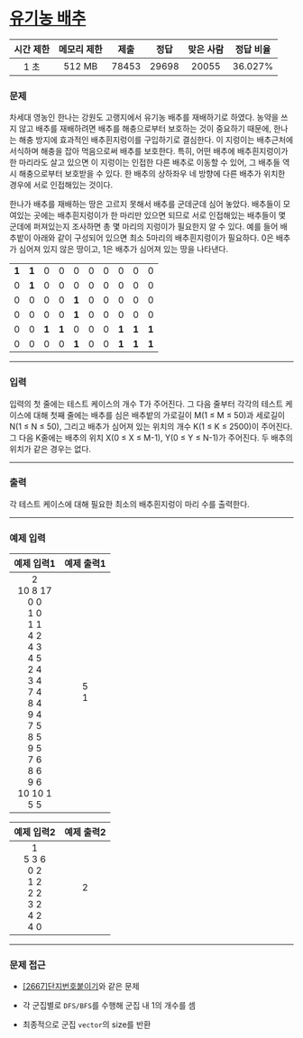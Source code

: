 # [유기농 배추](https://www.acmicpc.net/problem/1012)

<div align = center>

| 시간 제한 | 메모리 제한 | 제출  | 정답  | 맞은 사람 | 정답 비율 |
| :-------: | :---------: | :---: | :---: | :-------: | :-------: |
|   1 초    |   512 MB    | 78453 | 29698 |   20055   |  36.027%  |

</div>

### 문제

차세대 영농인 한나는 강원도 고랭지에서 유기농 배추를 재배하기로 하였다. 농약을 쓰지 않고 배추를 재배하려면 배추를 해충으로부터 보호하는 것이 중요하기 때문에, 한나는 해충 방지에 효과적인 배추흰지렁이를 구입하기로 결심한다. 이 지렁이는 배추근처에 서식하며 해충을 잡아 먹음으로써 배추를 보호한다. 특히, 어떤 배추에 배추흰지렁이가 한 마리라도 살고 있으면 이 지렁이는 인접한 다른 배추로 이동할 수 있어, 그 배추들 역시 해충으로부터 보호받을 수 있다. 한 배추의 상하좌우 네 방향에 다른 배추가 위치한 경우에 서로 인접해있는 것이다.

한나가 배추를 재배하는 땅은 고르지 못해서 배추를 군데군데 심어 놓았다. 배추들이 모여있는 곳에는 배추흰지렁이가 한 마리만 있으면 되므로 서로 인접해있는 배추들이 몇 군데에 퍼져있는지 조사하면 총 몇 마리의 지렁이가 필요한지 알 수 있다. 예를 들어 배추밭이 아래와 같이 구성되어 있으면 최소 5마리의 배추흰지렁이가 필요하다. 0은 배추가 심어져 있지 않은 땅이고, 1은 배추가 심어져 있는 땅을 나타낸다.

<table>
  <tr>
    <td align = center><b>1</b></td>
    <td align = center><b>1</b></td>
    <td align = center>0</td>
    <td align = center>0</td>
    <td align = center>0</td>
    <td align = center>0</td>
    <td align = center>0</td>
    <td align = center>0</td>
    <td align = center>0</td>
    <td align = center>0</td>
  </tr>
  <tr>
    <td align = center>0</td>
    <td align = center><b>1</b></td>
    <td align = center>0</td>
    <td align = center>0</td>
    <td align = center>0</td>
    <td align = center>0</td>
    <td align = center>0</td>
    <td align = center>0</td>
    <td align = center>0</td>
    <td align = center>0</td>
  </tr>
  <tr>
    <td align = center>0</td>
    <td align = center>0</td>
    <td align = center>0</td>
    <td align = center>0</td>
    <td align = center><b>1</b></td>
    <td align = center>0</td>
    <td align = center>0</td>
    <td align = center>0</td>
    <td align = center>0</td>
    <td align = center>0</td>
  </tr>
  <tr>
    <td align = center>0</td>
    <td align = center>0</td>
    <td align = center>0</td>
    <td align = center>0</td>
    <td align = center><b>1</b></td>
    <td align = center>0</td>
    <td align = center>0</td>
    <td align = center>0</td>
    <td align = center>0</td>
    <td align = center>0</td>
  </tr>
  <tr>
    <td align = center>0</td>
    <td align = center>0</td>
    <td align = center><b>1</b></td>
    <td align = center><b>1</b></td>
    <td align = center>0</td>
    <td align = center>0</td>
    <td align = center>0</td>
    <td align = center><b>1</b></td>
    <td align = center><b>1</b></td>
    <td align = center><b>1</b></td>
  </tr>
  <tr>
    <td align = center>0</td>
    <td align = center>0</td>
    <td align = center>0</td>
    <td align = center>0</td>
    <td align = center><b>1</b></td>
    <td align = center>0</td>
    <td align = center>0</td>
    <td align = center><b>1</b></td>
    <td align = center><b>1</b></td>
    <td align = center><b>1</b></td>
  </tr>
</table>

---

### 입력

입력의 첫 줄에는 테스트 케이스의 개수 T가 주어진다. 그 다음 줄부터 각각의 테스트 케이스에 대해 첫째 줄에는 배추를 심은 배추밭의 가로길이 M(1 ≤ M ≤ 50)과 세로길이 N(1 ≤ N ≤ 50), 그리고 배추가 심어져 있는 위치의 개수 K(1 ≤ K ≤ 2500)이 주어진다. 그 다음 K줄에는 배추의 위치 X(0 ≤ X ≤ M-1), Y(0 ≤ Y ≤ N-1)가 주어진다. 두 배추의 위치가 같은 경우는 없다.

---

### 출력

각 테스트 케이스에 대해 필요한 최소의 배추흰지렁이 마리 수를 출력한다.

---

### 예제 입력

|                                                                                예제 입력1                                                                                 | 예제 출력1 |
| :-----------------------------------------------------------------------------------------------------------------------------------------------------------------------: | :--------: |
| 2<br/>10 8 17<br/>0 0<br/>1 0<br/>1 1<br/>4 2<br/>4 3<br/>4 5<br/>2 4<br/>3 4<br/>7 4<br/>8 4<br/>9 4<br/>7 5<br/>8 5<br/>9 5<br/>7 6<br/>8 6<br/>9 6<br/>10 10 1<br/>5 5 |  5<br/>1   |

|                         예제 입력2                          | 예제 출력2 |
| :---------------------------------------------------------: | :--------: |
| 1<br/>5 3 6<br/>0 2<br/>1 2<br/>2 2<br/>3 2<br/>4 2<br/>4 0 |     2      |

---

### 문제 접근

  - [[2667]단지번호붙이기](https://www.acmicpc.net/problem/2667)와 같은 문제

  - 각 군집별로 `DFS/BFS`를 수행해 군집 내 1의 개수를 셈

  - 최종적으로 군집 `vector`의 size를 반환
